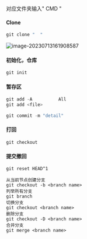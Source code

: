 对应文件夹输入" CMD " 

#### Clone

```C++
git clone "  "
```

![image-20230713161908587](C:\Users\admin\AppData\Roaming\Typora\typora-user-images\image-20230713161908587.png)

#### 初始化，仓库

```C++
git init
```

#### 暂存区 

```C++
git add -A 			All
git add <file>
    
git commit -m "detail"
```

#### 打回

```
git checkout
```

#### 提交撤回

```
git reset HEAD^1 
```



```
从当前节点创建分支
git checkout -b <branch name>
列举所有分支
git branch
切换分支
git checkout <branch name>
删除分支
git checkout -D <branch name>
合并分支
git merge <branch name>
```